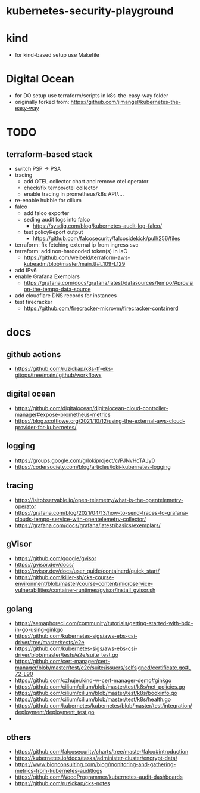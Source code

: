 # kubernetes-security-playground

# kind
- for kind-based setup use Makefile

# Digital Ocean
- for DO setup use terraform/scripts in k8s-the-easy-way folder
- originally forked from: https://github.com/jimangel/kubernetes-the-easy-way

# TODO
## terraform-based stack
- switch PSP -> PSA
- tracing
  - add OTEL collector chart and remove otel operator
  - check/fix tempo/otel collector
  - enable tracing in prometheus/k8s API/....
- re-enable hubble for cilium
- falco
  - add falco exporter
  - seding audit logs into falco
    - https://sysdig.com/blog/kubernetes-audit-log-falco/
  - test policyReport output
    - https://github.com/falcosecurity/falcosidekick/pull/256/files
- terraform: fix fetching external ip from ingress svc
- terraform: add non-hardcoded token(s) in IaC
  - https://github.com/weibeld/terraform-aws-kubeadm/blob/master/main.tf#L109-L129
- add IPv6
- enable Grafana Exemplars
  - https://grafana.com/docs/grafana/latest/datasources/tempo/#provision-the-tempo-data-source
- add cloudflare DNS records for instances
- test firecracker
  - https://github.com/firecracker-microvm/firecracker-containerd

# docs
## github actions
- https://github.com/ruzickap/k8s-tf-eks-gitops/tree/main/.github/workflows
## digital ocean
- https://github.com/digitalocean/digitalocean-cloud-controller-manager#expose-prometheus-metrics
- https://blog.scottlowe.org/2021/10/12/using-the-external-aws-cloud-provider-for-kubernetes/
## logging
- https://groups.google.com/g/lokiproject/c/PJNvHcTAJy0
- https://codersociety.com/blog/articles/loki-kubernetes-logging
## tracing
- https://isitobservable.io/open-telemetry/what-is-the-opentelemetry-operator
- https://grafana.com/blog/2021/04/13/how-to-send-traces-to-grafana-clouds-tempo-service-with-opentelemetry-collector/
- https://grafana.com/docs/grafana/latest/basics/exemplars/
## gVisor
- https://github.com/google/gvisor
- https://gvisor.dev/docs/
- https://gvisor.dev/docs/user_guide/containerd/quick_start/
- https://github.com/killer-sh/cks-course-environment/blob/master/course-content/microservice-vulnerabilities/container-runtimes/gvisor/install_gvisor.sh
## golang
- https://semaphoreci.com/community/tutorials/getting-started-with-bdd-in-go-using-ginkgo
- https://github.com/kubernetes-sigs/aws-ebs-csi-driver/tree/master/tests/e2e
- https://github.com/kubernetes-sigs/aws-ebs-csi-driver/blob/master/tests/e2e/suite_test.go
- https://github.com/cert-manager/cert-manager/blob/master/test/e2e/suite/issuers/selfsigned/certificate.go#L72-L90
- https://github.com/czhujer/kind-w-cert-manager-demo#ginkgo
- https://github.com/cilium/cilium/blob/master/test/k8s/net_policies.go
- https://github.com/cilium/cilium/blob/master/test/k8s/bookinfo.go
- https://github.com/cilium/cilium/blob/master/test/k8s/health.go
- https://github.com/kubernetes/kubernetes/blob/master/test/integration/deployment/deployment_test.go
- 
## others
- https://github.com/falcosecurity/charts/tree/master/falco#introduction
- https://kubernetes.io/docs/tasks/administer-cluster/encrypt-data/
- https://www.bionconsulting.com/blog/monitoring-and-gathering-metrics-from-kubernetes-auditlogs
- https://github.com/WoodProgrammer/kubernetes-audit-dashboards
- https://github.com/ruzickap/cks-notes
